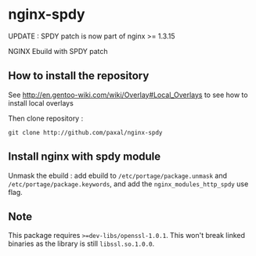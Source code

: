 nginx-spdy
==========

UPDATE : SPDY patch is now part of nginx >= 1.3.15

NGINX Ebuild with SPDY patch


How to install the repository
-----------------------------

See http://en.gentoo-wiki.com/wiki/Overlay#Local_Overlays to see how to install local overlays

Then clone repository :

    git clone http://github.com/paxal/nginx-spdy

Install nginx with spdy module
------------------------------

Unmask the ebuild : add ebuild to `/etc/portage/package.unmask` and `/etc/portage/package.keywords`, and add the `nginx_modules_http_spdy` use flag.

Note
----

This package requires `>=dev-libs/openssl-1.0.1`. This won't break linked binaries as the library is still `libssl.so.1.0.0`.
